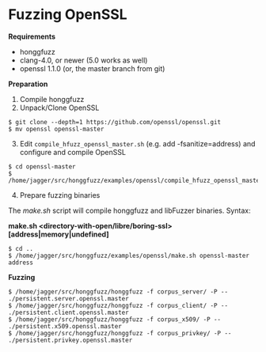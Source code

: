 # Fuzzing OpenSSL #

**Requirements**

  * honggfuzz
  * clang-4.0, or newer (5.0 works as well)
  * openssl 1.1.0 (or, the master branch from git)

**Preparation**

1. Compile honggfuzz
2. Unpack/Clone OpenSSL

```
$ git clone --depth=1 https://github.com/openssl/openssl.git
$ mv openssl openssl-master
```

3. Edit ```compile_hfuzz_openssl_master.sh``` (e.g. add -fsanitize=address) and configure and compile OpenSSL

```
$ cd openssl-master
$ /home/jagger/src/honggfuzz/examples/openssl/compile_hfuzz_openssl_master.sh
```

4. Prepare fuzzing binaries

The _make.sh_ script will compile honggfuzz and libFuzzer binaries. Syntax:

__make.sh <directory-with-open/libre/boring-ssl> [address|memory|undefined]__

```
$ cd ..
$ /home/jagger/src/honggfuzz/examples/openssl/make.sh openssl-master address
```

**Fuzzing**

```
$ /home/jagger/src/honggfuzz/honggfuzz -f corpus_server/ -P -- ./persistent.server.openssl.master
$ /home/jagger/src/honggfuzz/honggfuzz -f corpus_client/ -P -- ./persistent.client.openssl.master
$ /home/jagger/src/honggfuzz/honggfuzz -f corpus_x509/ -P -- ./persistent.x509.openssl.master
$ /home/jagger/src/honggfuzz/honggfuzz -f corpus_privkey/ -P -- ./persistent.privkey.openssl.master
```
